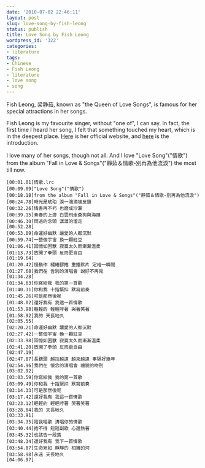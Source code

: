 ```yaml
---
date: '2010-07-02 22:46:11'
layout: post
slug: love-song-by-fish-leong
status: publish
title: Love Song by Fish Leong
wordpress_id: '322'
categories:
- literature
tags:
- Chinese
- Fish Leong
- literature
- love song
- song
---
```


Fish Leong, 梁静茹, known as "the Queen of Love Songs", is famous for her special attractions in her songs.

Fish Leong is my favourite singer, without "one of", I can say. In fact, the first time I heard her song, I felt that something touched my heart, which is in the deepest place. [Here](http://www.fishleong.com.tw/) is her official website, and [here](http://en.wikipedia.org/wiki/Fish_Leong) is the introduction.

I love many of her songs, though not all. And I love "Love Song"("情歌") from the album "Fall in Love & Songs"("靜茹＆情歌-別再為他流淚") the most till now.

```
[00:01.01]情歌.lrc
[00:09.09]"Love Song"("情歌")
[00:18.18]from the album "Fall in Love & Songs"("靜茹＆情歌-別再為他流淚")
[00:24.78]時光是琥珀 淚一滴滴被反鎖
[00:32.26]情書再不朽 也磨成沙漏
[00:39.15]青春的上游 白雲飛走蒼狗與海鷗
[00:46.30]閃過的念頭 潺潺的溜走
[00:52.28]
[00:53.09]命運好幽默 讓愛的人都沉默
[00:59.74]一整個宇宙 換一顆紅豆
[01:06.41]回憶如困獸 寂寞太久而漸漸溫柔
[01:13.73]放開了拳頭 反而更自由
[01:19.64]
[01:20.42]慢動作 繾綣膠捲 重播默片 定格一瞬間
[01:27.68]我們在 告別的演唱會 說好不再見
[01:34.28]
[01:34.63]你寫給我 我的第一首歌
[01:40.31]你和我 十指緊扣 默寫前奏
[01:45.26]可是那然後呢
[01:48.02]還好我有 我這一首情歌
[01:53.98]輕輕的 輕輕哼著 哭著笑著
[01:58.92]我的 天長地久
[02:05.55]
[02:20.21]命運好幽默 讓愛的人都沉默
[02:27.42]一整個宇宙 換一顆紅豆
[02:33.98]回憶如困獸 寂寞太久而漸漸溫柔
[02:41.20]放開了拳頭 反而更自由
[02:47.19]
[02:47.87]長鏡頭 越拉越遠 越來越遠 事隔好幾年
[02:54.96]我們在 懷念的演唱會 禮貌的吻別
[03:02.92]
[03:03.59]你寫給我 我的第一首歌
[03:09.49]你和我 十指緊扣 默寫前奏
[03:14.33]可是那然後呢
[03:17.42]還好我有 我這一首情歌
[03:23.12]輕輕的 輕輕哼著 哭著笑著
[03:28.04]我的 天長地久
[03:33.91]
[03:34.35]陪我唱歌 清唱你的情歌
[03:40.44]捨不得 短短副歌 心還熱著
[03:45.32]也該告一段落
[03:48.34]還好我有 我下一首情歌
[03:54.07]生命宛如 靜靜的 相擁的河
[03:58.98]永遠 天長地久
[04:06.97]
```
